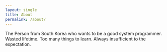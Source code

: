 ```yaml
---
layout: single
title: About
permalink: /about/
---
```


The Person from South Korea who wants to be a good system programmer.
Wasted lifetime. Too many things to learn.
Always insufficient to the expectation.

